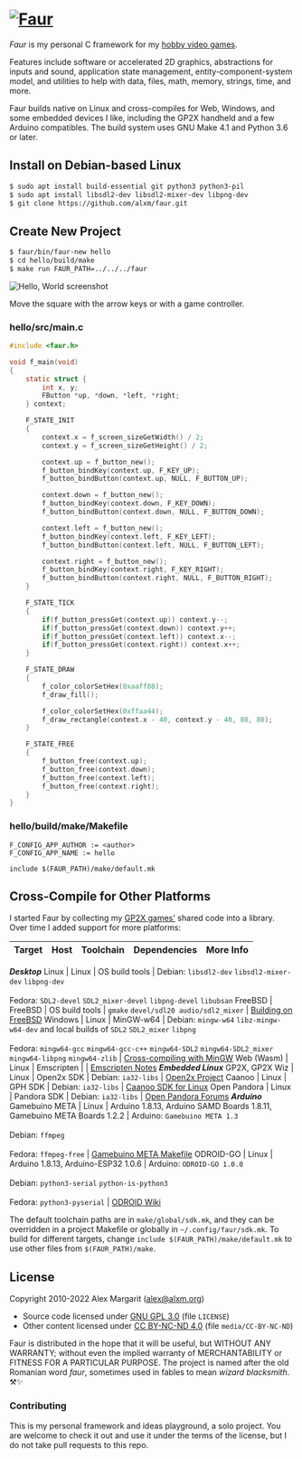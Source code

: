 # [![Faur](./media/faur.png "Faur")](https://www.alxm.org)

*Faur* is my personal C framework for my [hobby video games](https://www.alxm.org).

Features include software or accelerated 2D graphics, abstractions for inputs and sound, application state management, entity-component-system model, and utilities to help with data, files, math, memory, strings, time, and more.

Faur builds native on Linux and cross-compiles for Web, Windows, and some embedded devices I like, including the GP2X handheld and a few Arduino compatibles. The build system uses GNU Make 4.1 and Python 3.6 or later.

## Install on Debian-based Linux

```sh
$ sudo apt install build-essential git python3 python3-pil
$ sudo apt install libsdl2-dev libsdl2-mixer-dev libpng-dev
$ git clone https://github.com/alxm/faur.git
```

## Create New Project

```sh
$ faur/bin/faur-new hello
$ cd hello/build/make
$ make run FAUR_PATH=../../../faur
```

![Hello, World screenshot](./media/hello.gif "Hello, World screenshot")

Move the square with the arrow keys or with a game controller.

### hello/src/main.c

```c
#include <faur.h>

void f_main(void)
{
    static struct {
        int x, y;
        FButton *up, *down, *left, *right;
    } context;

    F_STATE_INIT
    {
        context.x = f_screen_sizeGetWidth() / 2;
        context.y = f_screen_sizeGetHeight() / 2;

        context.up = f_button_new();
        f_button_bindKey(context.up, F_KEY_UP);
        f_button_bindButton(context.up, NULL, F_BUTTON_UP);

        context.down = f_button_new();
        f_button_bindKey(context.down, F_KEY_DOWN);
        f_button_bindButton(context.down, NULL, F_BUTTON_DOWN);

        context.left = f_button_new();
        f_button_bindKey(context.left, F_KEY_LEFT);
        f_button_bindButton(context.left, NULL, F_BUTTON_LEFT);

        context.right = f_button_new();
        f_button_bindKey(context.right, F_KEY_RIGHT);
        f_button_bindButton(context.right, NULL, F_BUTTON_RIGHT);
    }

    F_STATE_TICK
    {
        if(f_button_pressGet(context.up)) context.y--;
        if(f_button_pressGet(context.down)) context.y++;
        if(f_button_pressGet(context.left)) context.x--;
        if(f_button_pressGet(context.right)) context.x++;
    }

    F_STATE_DRAW
    {
        f_color_colorSetHex(0xaaff88);
        f_draw_fill();

        f_color_colorSetHex(0xffaa44);
        f_draw_rectangle(context.x - 40, context.y - 40, 80, 80);
    }

    F_STATE_FREE
    {
        f_button_free(context.up);
        f_button_free(context.down);
        f_button_free(context.left);
        f_button_free(context.right);
    }
}
```

### hello/build/make/Makefile

```make
F_CONFIG_APP_AUTHOR := <author>
F_CONFIG_APP_NAME := hello

include $(FAUR_PATH)/make/default.mk
```

## Cross-Compile for Other Platforms

I started Faur by collecting my [GP2X games'](https://www.alxm.org/games/gamepark.html) shared code into a library. Over time I added support for more platforms:

Target | Host | Toolchain | Dependencies | More Info
--- | --- | --- | --- | ---
***Desktop***
Linux | Linux | OS build tools | Debian: `libsdl2-dev` `libsdl2-mixer-dev` `libpng-dev`<br><br>Fedora: `SDL2-devel` `SDL2_mixer-devel` `libpng-devel` `libubsan`
FreeBSD | FreeBSD | OS build tools | `gmake` `devel/sdl20 audio/sdl2_mixer` | [Building on FreeBSD](https://www.alxm.org/notes/a2x-freebsd.html)
Windows | Linux | MinGW-w64 | Debian: `mingw-w64` `libz-mingw-w64-dev` and local builds of `SDL2` `SDL2_mixer` `libpng`<br><br>Fedora: `mingw64-gcc` `mingw64-gcc-c++` `mingw64-SDL2` `mingw64-SDL2_mixer` `mingw64-libpng` `mingw64-zlib` | [Cross-compiling with MinGW](https://www.alxm.org/notes/a2x-mingw.html)
Web (Wasm) | Linux | Emscripten | | [Emscripten Notes](https://www.alxm.org/notes/emscripten.html)
***Embedded Linux***
GP2X, GP2X Wiz | Linux | Open2x SDK | Debian: `ia32-libs` | [Open2x Project](https://sourceforge.net/p/open2x/code/HEAD/tree/)
Caanoo | Linux | GPH SDK | Debian: `ia32-libs` | [Caanoo SDK for Linux](https://dl.openhandhelds.org/cgi-bin/caanoo.cgi?0,0,0,0,17,631)
Open Pandora | Linux | Pandora SDK | Debian: `ia32-libs` | [Open Pandora Forums](https://pyra-handheld.com/boards/)
***Arduino***
Gamebuino META | Linux | Arduino 1.8.13, Arduino SAMD Boards 1.8.11, Gamebuino META Boards 1.2.2 | Arduino: `Gamebuino META 1.3`<br><br>Debian: `ffmpeg`<br><br>Fedora: `ffmpeg-free` | [Gamebuino META Makefile](https://www.alxm.org/notes/gamebuino-meta-makefile.html)
ODROID-GO | Linux | Arduino 1.8.13, Arduino-ESP32 1.0.6 | Arduino: `ODROID-GO 1.0.0`<br><br>Debian: `python3-serial` `python-is-python3`<br><br>Fedora: `python3-pyserial` | [ODROID Wiki](https://wiki.odroid.com/odroid_go/arduino/01_arduino_setup)

The default toolchain paths are in `make/global/sdk.mk`, and they can be overridden in a project Makefile or globally in `~/.config/faur/sdk.mk`. To build for different targets, change `include $(FAUR_PATH)/make/default.mk` to use other files from `$(FAUR_PATH)/make`.

## License

Copyright 2010-2022 Alex Margarit (alex@alxm.org)

* Source code licensed under [GNU GPL 3.0](https://www.gnu.org/licenses/gpl.html) (file `LICENSE`)
* Other content licensed under [CC BY-NC-ND 4.0](https://creativecommons.org/licenses/by-nc-nd/4.0/) (file `media/CC-BY-NC-ND`)

Faur is distributed in the hope that it will be useful, but WITHOUT ANY WARRANTY; without even the implied warranty of MERCHANTABILITY or FITNESS FOR A PARTICULAR PURPOSE. The project is named after the old Romanian word *faur*, sometimes used in fables to mean *wizard blacksmith*. ⚒️✨

### Contributing

This is my personal framework and ideas playground, a solo project. You are welcome to check it out and use it under the terms of the license, but I do not take pull requests to this repo.
